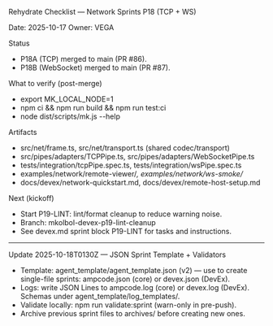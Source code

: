 Rehydrate Checklist — Network Sprints P18 (TCP + WS)

Date: 2025-10-17
Owner: VEGA

Status

- P18A (TCP) merged to main (PR #86).
- P18B (WebSocket) merged to main (PR #87).

What to verify (post-merge)

- export MK_LOCAL_NODE=1
- npm ci && npm run build && npm run test:ci
- node dist/scripts/mk.js --help

Artifacts

- src/net/frame.ts, src/net/transport.ts (shared codec/transport)
- src/pipes/adapters/TCPPipe.ts, src/pipes/adapters/WebSocketPipe.ts
- tests/integration/tcpPipe.spec.ts, tests/integration/wsPipe.spec.ts
- examples/network/remote-viewer/_, examples/network/ws-smoke/_
- docs/devex/network-quickstart.md, docs/devex/remote-host-setup.md

Next (kickoff)

- Start P19-LINT: lint/format cleanup to reduce warning noise.
- Branch: mkolbol-devex-p19-lint-cleanup
- See devex.md sprint block P19-LINT for tasks and instructions.

---
Update 2025-10-18T0130Z — JSON Sprint Template + Validators
- Template: agent_template/agent_template.json (v2) — use to create single-file sprints: ampcode.json (core) or devex.json (DevEx).
- Logs: write JSON Lines to ampcode.log (core) or devex.log (DevEx). Schemas under agent_template/log_templates/.
- Validate locally: npm run validate:sprint (warn-only in pre-push).
- Archive previous sprint files to archives/ before creating new ones.
